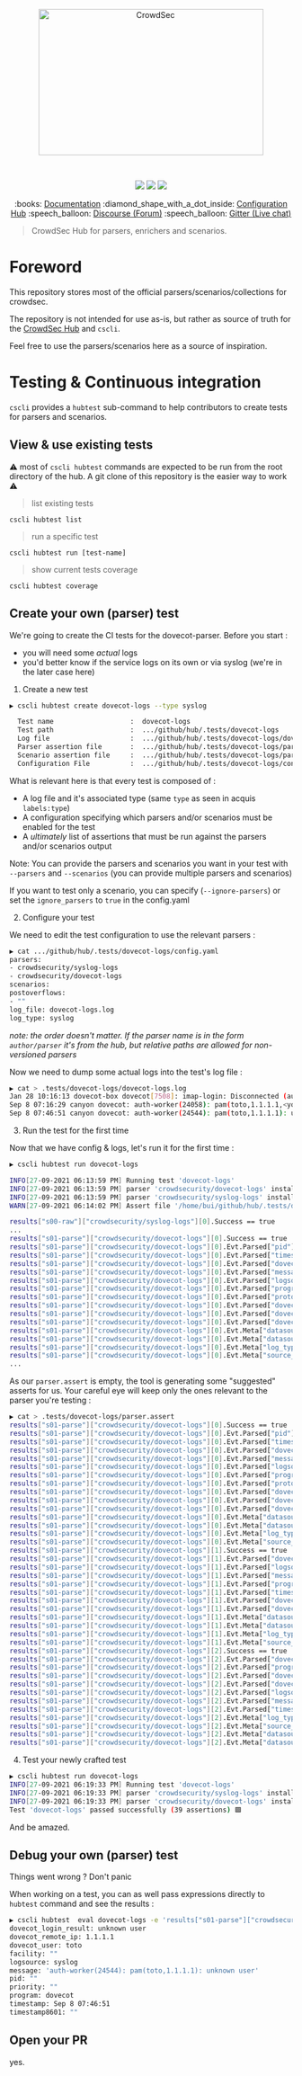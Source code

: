 <p align="center">
<img src="https://raw.githubusercontent.com/crowdsecurity/hub/master/assets/crowdsec_hub.svg" alt="CrowdSec" title="CrowdSec" width="400" height="260"/>
</p>
</br>
<p align="center">
<img src="https://img.shields.io/endpoint?url=https://gist.githubusercontent.com/AlteredCoder/ed74e50c43e3b17bdfc4d93149f23d37/raw/hub_parsers_badge.json">
<img src="https://img.shields.io/endpoint?url=https://gist.githubusercontent.com/AlteredCoder/ed74e50c43e3b17bdfc4d93149f23d37/raw/hub_scenarios_badge.json">
<img src="https://img.shields.io/endpoint?url=https://gist.githubusercontent.com/AlteredCoder/ed74e50c43e3b17bdfc4d93149f23d37/raw/hub_appsec_badge.json">
</p>

<p align="center">
:books: <a href="https://doc.crowdsec.net">Documentation</a>
:diamond_shape_with_a_dot_inside: <a href="https://hub.crowdsec.net">Configuration Hub</a>
:speech_balloon: <a href="https://discourse.crowdsec.net">Discourse (Forum)</a>
:speech_balloon: <a href="https://gitter.im/crowdsec-project/community?utm_source=share-link&utm_medium=link&utm_campaign=share-link">Gitter (Live chat)</a>
</p>

> CrowdSec Hub for parsers, enrichers and scenarios.

# Foreword

This repository stores most of the official parsers/scenarios/collections for crowdsec.

The repository is not intended for use as-is, but rather as source of truth for the [CrowdSec Hub](https://hub.crowdsec.net/) and `cscli`.

Feel free to use the parsers/scenarios here as a source of inspiration.

# Testing & Continuous integration

`cscli` provides a `hubtest` sub-command to help contributors to create tests for parsers and scenarios.

## View & use existing tests

:warning: most of `cscli hubtest` commands are expected to be run from the root directory of the hub. A git clone of this repository is the easier way to work :warning:

> list existing tests

`cscli hubtest list`

> run a specific test

`cscli hubtest run [test-name]`

> show current tests coverage

`cscli hubtest coverage`

## Create your own (parser) test

We're going to create the CI tests for the dovecot-parser. Before you start :

- you will need some _actual_ logs
- you'd better know if the service logs on its own or via syslog (we're in the later case here)

1. Create a new test

```bash
▶ cscli hubtest create dovecot-logs --type syslog

  Test name                   :  dovecot-logs
  Test path                   :  .../github/hub/.tests/dovecot-logs
  Log file                    :  .../github/hub/.tests/dovecot-logs/dovecot-logs.log (please fill it with logs)
  Parser assertion file       :  .../github/hub/.tests/dovecot-logs/parser.assert (please fill it with assertion)
  Scenario assertion file     :  .../github/hub/.tests/dovecot-logs/parser.assert (please fill it with assertion)
  Configuration File          :  .../github/hub/.tests/dovecot-logs/config.yaml (please fill it with parsers, scenarios...)

```

What is relevant here is that every test is composed of :

- A log file and it's associated type (same `type` as seen in acquis `labels:type`)
- A configuration specifying which parsers and/or scenarios must be enabled for the test
- A _ultimately_ list of assertions that must be run against the parsers and/or scenarios output

Note: You can provide the parsers and scenarios you want in your test with `--parsers` and `--scenarios` (you can provide multiple parsers and scenarios)

If you want to test only a scenario, you can specify (`--ignore-parsers`) or set the `ignore_parsers` to `true` in the config.yaml

2. Configure your test

We need to edit the test configuration to use the relevant parsers :

```bash
▶ cat .../github/hub/.tests/dovecot-logs/config.yaml
parsers:
- crowdsecurity/syslog-logs
- crowdsecurity/dovecot-logs
scenarios:
postoverflows:
- ""
log_file: dovecot-logs.log
log_type: syslog

```

_note: the order doesn't matter. If the parser name is in the form `author/parser` it's from the hub, but relative paths are allowed for non-versioned parsers_

Now we need to dump some actual logs into the test's log file :

```bash
▶ cat > .tests/dovecot-logs/dovecot-logs.log
Jan 28 10:16:13 dovecot-box dovecot[7508]: imap-login: Disconnected (auth failed, 1 attempts in 6 secs): user=<toto@toto.com>, method=PLAIN, rip=4.4.4.4, lip=7.7.7.7, TLS, session=<3650VvK5bdIaW-iK>
Sep 8 07:16:29 canyon dovecot: auth-worker(24058): pam(toto,1.1.1.1,<youpi>): pam_authenticate() failed: Authentication failure (password mismatch?)
Sep 8 07:46:51 canyon dovecot: auth-worker(24544): pam(toto,1.1.1.1): unknown user

```

3. Run the test for the first time

Now that we have config & logs, let's run it for the first time :

```bash
▶ cscli hubtest run dovecot-logs

INFO[27-09-2021 06:13:59 PM] Running test 'dovecot-logs'
INFO[27-09-2021 06:13:59 PM] parser 'crowdsecurity/dovecot-logs' installed successfully in runtime environment
INFO[27-09-2021 06:13:59 PM] parser 'crowdsecurity/syslog-logs' installed successfully in runtime environment
WARN[27-09-2021 06:14:02 PM] Assert file '/home/bui/github/hub/.tests/dovecot-logs/parser.assert' is empty, generating assertion:

results["s00-raw"]["crowdsecurity/syslog-logs"][0].Success == true
...
results["s01-parse"]["crowdsecurity/dovecot-logs"][0].Success == true
results["s01-parse"]["crowdsecurity/dovecot-logs"][0].Evt.Parsed["pid"] == "7508"
results["s01-parse"]["crowdsecurity/dovecot-logs"][0].Evt.Parsed["timestamp"] == "Jan 28 10:16:13"
results["s01-parse"]["crowdsecurity/dovecot-logs"][0].Evt.Parsed["dovecot_login_result"] == "Disconnected (auth failed, 1 attempts in 6 secs)"
results["s01-parse"]["crowdsecurity/dovecot-logs"][0].Evt.Parsed["message"] == "imap-login: Disconnected (auth failed, 1 attempts in 6 secs): user=<toto@toto.com>, method=PLAIN, rip=4.4.4.4, lip=7.7.7.7, TLS, session=<3650VvK5bdIaW-iK>"
results["s01-parse"]["crowdsecurity/dovecot-logs"][0].Evt.Parsed["logsource"] == "syslog"
results["s01-parse"]["crowdsecurity/dovecot-logs"][0].Evt.Parsed["program"] == "dovecot"
results["s01-parse"]["crowdsecurity/dovecot-logs"][0].Evt.Parsed["protocol"] == "imap"
results["s01-parse"]["crowdsecurity/dovecot-logs"][0].Evt.Parsed["dovecot_local_ip"] == "7.7.7.7"
results["s01-parse"]["crowdsecurity/dovecot-logs"][0].Evt.Parsed["dovecot_remote_ip"] == "4.4.4.4"
results["s01-parse"]["crowdsecurity/dovecot-logs"][0].Evt.Parsed["dovecot_user"] == "toto@toto.com"
results["s01-parse"]["crowdsecurity/dovecot-logs"][0].Evt.Meta["datasource_path"] == "dovecot-logs.log"
results["s01-parse"]["crowdsecurity/dovecot-logs"][0].Evt.Meta["datasource_type"] == "file"
results["s01-parse"]["crowdsecurity/dovecot-logs"][0].Evt.Meta["log_type"] == "dovecot_logs"
results["s01-parse"]["crowdsecurity/dovecot-logs"][0].Evt.Meta["source_ip"] == "4.4.4.4"
...
```

As our `parser.assert` is empty, the tool is generating some "suggested" asserts for us.
Your careful eye will keep only the ones relevant to the parser you're testing :

```bash
▶ cat > .tests/dovecot-logs/parser.assert
results["s01-parse"]["crowdsecurity/dovecot-logs"][0].Success == true
results["s01-parse"]["crowdsecurity/dovecot-logs"][0].Evt.Parsed["pid"] == "7508"
results["s01-parse"]["crowdsecurity/dovecot-logs"][0].Evt.Parsed["timestamp"] == "Jan 28 10:16:13"
results["s01-parse"]["crowdsecurity/dovecot-logs"][0].Evt.Parsed["dovecot_login_result"] == "Disconnected (auth failed, 1 attempts in 6 secs)"
results["s01-parse"]["crowdsecurity/dovecot-logs"][0].Evt.Parsed["message"] == "imap-login: Disconnected (auth failed, 1 attempts in 6 secs): user=<toto@toto.com>, method=PLAIN, rip=4.4.4.4, lip=7.7.7.7, TLS, session=<3650VvK5bdIaW-iK>"
results["s01-parse"]["crowdsecurity/dovecot-logs"][0].Evt.Parsed["logsource"] == "syslog"
results["s01-parse"]["crowdsecurity/dovecot-logs"][0].Evt.Parsed["program"] == "dovecot"
results["s01-parse"]["crowdsecurity/dovecot-logs"][0].Evt.Parsed["protocol"] == "imap"
results["s01-parse"]["crowdsecurity/dovecot-logs"][0].Evt.Parsed["dovecot_local_ip"] == "7.7.7.7"
results["s01-parse"]["crowdsecurity/dovecot-logs"][0].Evt.Parsed["dovecot_remote_ip"] == "4.4.4.4"
results["s01-parse"]["crowdsecurity/dovecot-logs"][0].Evt.Parsed["dovecot_user"] == "toto@toto.com"
results["s01-parse"]["crowdsecurity/dovecot-logs"][0].Evt.Meta["datasource_path"] == "dovecot-logs.log"
results["s01-parse"]["crowdsecurity/dovecot-logs"][0].Evt.Meta["datasource_type"] == "file"
results["s01-parse"]["crowdsecurity/dovecot-logs"][0].Evt.Meta["log_type"] == "dovecot_logs"
results["s01-parse"]["crowdsecurity/dovecot-logs"][0].Evt.Meta["source_ip"] == "4.4.4.4"
results["s01-parse"]["crowdsecurity/dovecot-logs"][1].Success == true
results["s01-parse"]["crowdsecurity/dovecot-logs"][1].Evt.Parsed["dovecot_login_result"] == "Authentication failure (password mismatch?)"
results["s01-parse"]["crowdsecurity/dovecot-logs"][1].Evt.Parsed["logsource"] == "syslog"
results["s01-parse"]["crowdsecurity/dovecot-logs"][1].Evt.Parsed["message"] == "auth-worker(24058): pam(toto,1.1.1.1,<youpi>): pam_authenticate() failed: Authentication failure (password mismatch?)"
results["s01-parse"]["crowdsecurity/dovecot-logs"][1].Evt.Parsed["program"] == "dovecot"
results["s01-parse"]["crowdsecurity/dovecot-logs"][1].Evt.Parsed["timestamp"] == "Sep 8 07:16:29"
results["s01-parse"]["crowdsecurity/dovecot-logs"][1].Evt.Parsed["dovecot_remote_ip"] == "1.1.1.1"
results["s01-parse"]["crowdsecurity/dovecot-logs"][1].Evt.Parsed["dovecot_user"] == "toto"
results["s01-parse"]["crowdsecurity/dovecot-logs"][1].Evt.Meta["datasource_path"] == "dovecot-logs.log"
results["s01-parse"]["crowdsecurity/dovecot-logs"][1].Evt.Meta["datasource_type"] == "file"
results["s01-parse"]["crowdsecurity/dovecot-logs"][1].Evt.Meta["log_type"] == "dovecot_logs"
results["s01-parse"]["crowdsecurity/dovecot-logs"][1].Evt.Meta["source_ip"] == "1.1.1.1"
results["s01-parse"]["crowdsecurity/dovecot-logs"][2].Success == true
results["s01-parse"]["crowdsecurity/dovecot-logs"][2].Evt.Parsed["dovecot_login_result"] == "unknown user"
results["s01-parse"]["crowdsecurity/dovecot-logs"][2].Evt.Parsed["program"] == "dovecot"
results["s01-parse"]["crowdsecurity/dovecot-logs"][2].Evt.Parsed["dovecot_remote_ip"] == "1.1.1.1"
results["s01-parse"]["crowdsecurity/dovecot-logs"][2].Evt.Parsed["dovecot_user"] == "toto"
results["s01-parse"]["crowdsecurity/dovecot-logs"][2].Evt.Parsed["logsource"] == "syslog"
results["s01-parse"]["crowdsecurity/dovecot-logs"][2].Evt.Parsed["message"] == "auth-worker(24544): pam(toto,1.1.1.1): unknown user"
results["s01-parse"]["crowdsecurity/dovecot-logs"][2].Evt.Parsed["timestamp"] == "Sep 8 07:46:51"
results["s01-parse"]["crowdsecurity/dovecot-logs"][2].Evt.Meta["log_type"] == "dovecot_logs"
results["s01-parse"]["crowdsecurity/dovecot-logs"][2].Evt.Meta["source_ip"] == "1.1.1.1"
results["s01-parse"]["crowdsecurity/dovecot-logs"][2].Evt.Meta["datasource_path"] == "dovecot-logs.log"
results["s01-parse"]["crowdsecurity/dovecot-logs"][2].Evt.Meta["datasource_type"] == "file"
```

4. Test your newly crafted test

```bash
▶ cscli hubtest run dovecot-logs
INFO[27-09-2021 06:19:33 PM] Running test 'dovecot-logs'
INFO[27-09-2021 06:19:33 PM] parser 'crowdsecurity/syslog-logs' installed successfully in runtime environment
INFO[27-09-2021 06:19:33 PM] parser 'crowdsecurity/dovecot-logs' installed successfully in runtime environment
Test 'dovecot-logs' passed successfully (39 assertions) 🟩
```

And be amazed.

## Debug your own (parser) test

Things went wrong ? Don't panic

When working on a test, you can as well pass expressions directly to `hubtest` command and see the results :

```bash
▶ cscli hubtest  eval dovecot-logs -e 'results["s01-parse"]["crowdsecurity/dovecot-logs"][2].Evt.Parsed'
dovecot_login_result: unknown user
dovecot_remote_ip: 1.1.1.1
dovecot_user: toto
facility: ""
logsource: syslog
message: 'auth-worker(24544): pam(toto,1.1.1.1): unknown user'
pid: ""
priority: ""
program: dovecot
timestamp: Sep 8 07:46:51
timestamp8601: ""
```

## Open your PR

yes.
